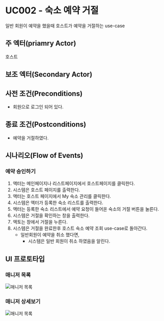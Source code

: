 # UC002 - 숙소 예약 거절

일반 회원이 예약을 했을때 호스트가 예약을 거절하는 use-case

## 주 엑터(priamry Actor)

호스트

## 보조 엑터(Secondary Actor)

## 사전 조건(Preconditions)

- 회원으로 로그인 되어 있다.

## 종료 조건(Postconditions)

- 예약을 거절하였다.

## 시나리오(Flow of Events)

### 예약 승인하기

1. 액터는 메인페이지나 리스트페이지에서 호스트페이지를 클릭한다.
2. 시스템은 호스트 페이지를 출력한다.
3. 액터는 호스트 페이지에서 My 숙소 관리를 클릭한다.
4. 시스템은 액터가 등록한 숙소 리스트를 출력한다.
5. 액터는 등록한 숙소 리스트에서 예약 요청이 들어온 숙소의 거절 버튼을 눌른다.
6. 시스템은 거절을 확인하는 창을 출력한다.
7. 액토는 창에서 거절을 누른다.
8. 시스템은 거절을 완료한후 호스트 숙소 예약 조회 use-case로 돌아간다.
    - 일반회원이 예약을 취소 했다면,
        - 시스템은 일반 회원이 취소 하였음을 알린다.
    
## UI 프로토타입

### 매니저 목록
![매니저 목록](./images/uc002-list.png)

### 매니저 상세보기
![매니저 목록](./images/uc002-detail.png)